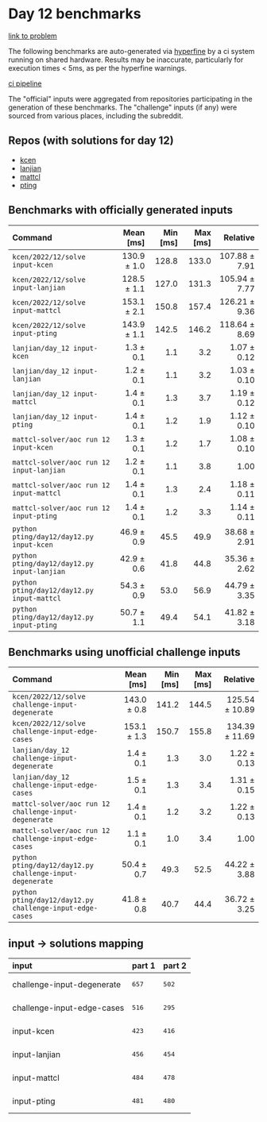 # Day 12 benchmarks

[link to problem](http://adventofcode.com/2022/day/12)

The following benchmarks are auto-generated via [hyperfine](https://github.com/sharkdp/hyperfine) by a ci system running on shared hardware. Results may be inaccurate, particularly for execution times < 5ms, as per the hyperfine warnings.

[ci pipeline](http://ci.papercode.net:8080/teams/aoc2022/pipelines/aoc-compare-2022)

The "official" inputs were aggregated from repositories participating in the generation of these benchmarks. The "challenge" inputs (if any) were sourced from various places, including the subreddit.

## Repos (with solutions for day 12)


- [kcen](https://github.com/kcen/AdventOfCode)
- [lanjian](https://github.com/LanJian/aoc-2022)
- [mattcl](https://github.com/mattcl/aoc2022)
- [pting](https://github.com/pting/aoc2022)

## Benchmarks with officially generated inputs
| Command | Mean [ms] | Min [ms] | Max [ms] | Relative |
|:---|---:|---:|---:|---:|
| `kcen/2022/12/solve input-kcen` | 130.9 ± 1.0 | 128.8 | 133.0 | 107.88 ± 7.91 |
| `kcen/2022/12/solve input-lanjian` | 128.5 ± 1.1 | 127.0 | 131.3 | 105.94 ± 7.77 |
| `kcen/2022/12/solve input-mattcl` | 153.1 ± 2.1 | 150.8 | 157.4 | 126.21 ± 9.36 |
| `kcen/2022/12/solve input-pting` | 143.9 ± 1.1 | 142.5 | 146.2 | 118.64 ± 8.69 |
| `lanjian/day_12 input-kcen` | 1.3 ± 0.1 | 1.1 | 3.2 | 1.07 ± 0.12 |
| `lanjian/day_12 input-lanjian` | 1.2 ± 0.1 | 1.1 | 3.2 | 1.03 ± 0.10 |
| `lanjian/day_12 input-mattcl` | 1.4 ± 0.1 | 1.3 | 3.7 | 1.19 ± 0.12 |
| `lanjian/day_12 input-pting` | 1.4 ± 0.1 | 1.2 | 1.9 | 1.12 ± 0.10 |
| `mattcl-solver/aoc run 12 input-kcen` | 1.3 ± 0.1 | 1.2 | 1.7 | 1.08 ± 0.10 |
| `mattcl-solver/aoc run 12 input-lanjian` | 1.2 ± 0.1 | 1.1 | 3.8 | 1.00 |
| `mattcl-solver/aoc run 12 input-mattcl` | 1.4 ± 0.1 | 1.3 | 2.4 | 1.18 ± 0.11 |
| `mattcl-solver/aoc run 12 input-pting` | 1.4 ± 0.1 | 1.2 | 3.3 | 1.14 ± 0.11 |
| `python pting/day12/day12.py input-kcen` | 46.9 ± 0.9 | 45.5 | 49.9 | 38.68 ± 2.91 |
| `python pting/day12/day12.py input-lanjian` | 42.9 ± 0.6 | 41.8 | 44.8 | 35.36 ± 2.62 |
| `python pting/day12/day12.py input-mattcl` | 54.3 ± 0.9 | 53.0 | 56.9 | 44.79 ± 3.35 |
| `python pting/day12/day12.py input-pting` | 50.7 ± 1.1 | 49.4 | 54.1 | 41.82 ± 3.18 |
## Benchmarks using unofficial challenge inputs
| Command | Mean [ms] | Min [ms] | Max [ms] | Relative |
|:---|---:|---:|---:|---:|
| `kcen/2022/12/solve challenge-input-degenerate` | 143.0 ± 0.8 | 141.2 | 144.5 | 125.54 ± 10.89 |
| `kcen/2022/12/solve challenge-input-edge-cases` | 153.1 ± 1.3 | 150.7 | 155.8 | 134.39 ± 11.69 |
| `lanjian/day_12 challenge-input-degenerate` | 1.4 ± 0.1 | 1.3 | 3.0 | 1.22 ± 0.13 |
| `lanjian/day_12 challenge-input-edge-cases` | 1.5 ± 0.1 | 1.3 | 3.4 | 1.31 ± 0.15 |
| `mattcl-solver/aoc run 12 challenge-input-degenerate` | 1.4 ± 0.1 | 1.2 | 3.2 | 1.22 ± 0.13 |
| `mattcl-solver/aoc run 12 challenge-input-edge-cases` | 1.1 ± 0.1 | 1.0 | 3.4 | 1.00 |
| `python pting/day12/day12.py challenge-input-degenerate` | 50.4 ± 0.7 | 49.3 | 52.5 | 44.22 ± 3.88 |
| `python pting/day12/day12.py challenge-input-edge-cases` | 41.8 ± 0.8 | 40.7 | 44.4 | 36.72 ± 3.25 |

## input -> solutions mapping
|input|part 1|part 2|
|:---|:---|:---|
|challenge-input-degenerate|<pre>657</pre>|<pre>502</pre>|
|challenge-input-edge-cases|<pre>516</pre>|<pre>295</pre>|
|input-kcen|<pre>423</pre>|<pre>416</pre>|
|input-lanjian|<pre>456</pre>|<pre>454</pre>|
|input-mattcl|<pre>484</pre>|<pre>478</pre>|
|input-pting|<pre>481</pre>|<pre>480</pre>|
